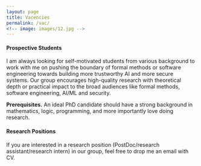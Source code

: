 ```yaml
---
layout: page
title: Vacencies
permalink: /vac/
<!-- image: images/12.jpg -->
---
```




#### Prospective Students
I am always looking for self-motivated students from various background to work with me on pushing the boundary of formal methods or software engineering towards building more trustworthy AI and more secure systems. Our group encourages high-quality research with theoretical depth or practical impact to the broad audiences like formal methods, software engineering, AI/ML and security.  

**Prerequisites.** An ideal PhD candidate should have a strong background in mathematics, logic, programming, and more importantly love doing research. 



#### Research Positions

If you are interested in a research position (PostDoc/research assistant/research intern) in our group, feel free to drop me an email with CV. 

